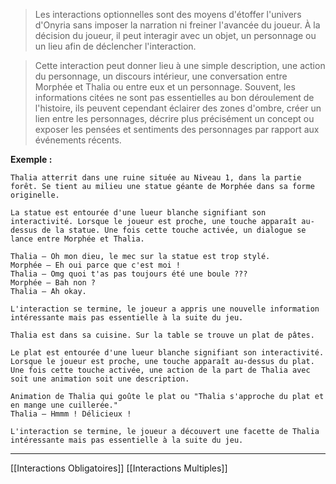 > Les interactions optionnelles sont des moyens d'étoffer l'univers d'Onyria sans imposer la narration ni freiner l'avancée du joueur. À la décision du joueur, il peut interagir avec un objet, un personnage ou un lieu afin de déclencher l'interaction.

> Cette interaction peut donner lieu à une simple description, une action du personnage, un discours intérieur, une conversation entre Morphée et Thalia ou entre eux et un personnage. Souvent, les informations citées ne sont pas essentielles au bon déroulement de l'histoire, ils peuvent cependant éclairer des zones d'ombre, créer un lien entre les personnages, décrire plus précisément un concept ou exposer les pensées et sentiments des personnages par rapport aux événements récents.

__Exemple :__

```
Thalia atterrit dans une ruine située au Niveau 1, dans la partie forêt. Se tient au milieu une statue géante de Morphée dans sa forme originelle. 

La statue est entourée d'une lueur blanche signifiant son interactivité. Lorsque le joueur est proche, une touche apparaît au-dessus de la statue. Une fois cette touche activée, un dialogue se lance entre Morphée et Thalia.

Thalia — Oh mon dieu, le mec sur la statue est trop stylé.
Morphée — Eh oui parce que c'est moi !
Thalia — Omg quoi t'as pas toujours été une boule ???
Morphée — Bah non ?
Thalia — Ah okay.

L'interaction se termine, le joueur a appris une nouvelle information intéressante mais pas essentielle à la suite du jeu. 
```

```
Thalia est dans sa cuisine. Sur la table se trouve un plat de pâtes.

Le plat est entourée d'une lueur blanche signifiant son interactivité. Lorsque le joueur est proche, une touche apparaît au-dessus du plat. Une fois cette touche activée, une action de la part de Thalia avec soit une animation soit une description.

Animation de Thalia qui goûte le plat ou "Thalia s'approche du plat et en mange une cuillerée."
Thalia — Hmmm ! Délicieux !

L'interaction se termine, le joueur a découvert une facette de Thalia intéressante mais pas essentielle à la suite du jeu.
```

---
[[Interactions Obligatoires]] [[Interactions Multiples]]